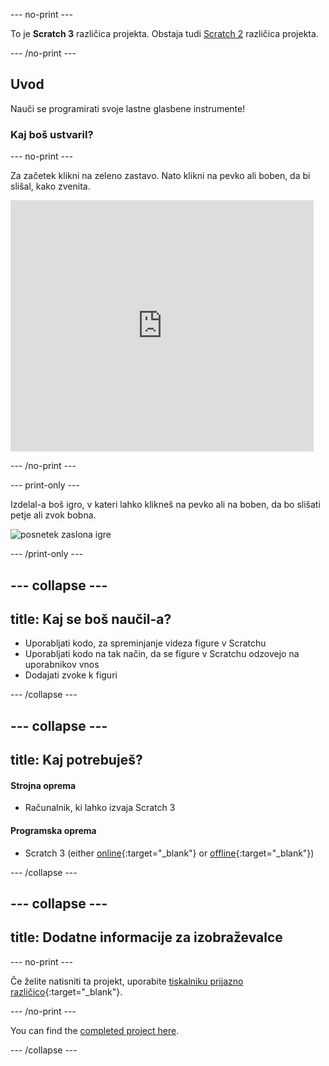 \--- no-print \---

To je **Scratch 3** različica projekta. Obstaja tudi [Scratch 2](https://projects.raspberrypi.org/en/projects/rock-band-scratch2) različica projekta.

\--- /no-print \---

## Uvod

Nauči se programirati svoje lastne glasbene instrumente!

### Kaj boš ustvaril?

\--- no-print \---

Za začetek klikni na zeleno zastavo. Nato klikni na pevko ali boben, da bi slišal, kako zvenita.

<div class="scratch-preview">
  <iframe allowtransparency="true" width="485" height="402" src="https://scratch.mit.edu/projects/embed/276872220/?autostart=false" frameborder="0" scrolling="no"></iframe>
</div>

\--- /no-print \---

\--- print-only \---

Izdelal-a boš igro, v kateri lahko klikneš na pevko ali na boben, da bo slišati petje ali zvok bobna.

![posnetek zaslona igre](images/demo.png)

\--- /print-only \---

## \--- collapse \---

## title: Kaj se boš naučil-a?

+ Uporabljati kodo, za spreminjanje videza figure v Scratchu
+ Uporabljati kodo na tak način, da se figure v Scratchu odzovejo na uporabnikov vnos
+ Dodajati zvoke k figuri

\--- /collapse \---

## \--- collapse \---

## title: Kaj potrebuješ?

#### Strojna oprema

+ Računalnik, ki lahko izvaja Scratch 3

#### Programska oprema

+ Scratch 3 (either [online](https://rpf.io/scratchon){:target="_blank"} or [offline](https://rpf.io/scratchoff){:target="_blank"})

\--- /collapse \---

## \--- collapse \---

## title: Dodatne informacije za izobraževalce

\--- no-print \---

Če želite natisniti ta projekt, uporabite [tiskalniku prijazno različico](https://projects.raspberrypi.org/en/projects/rock-band/print){:target="_blank"}.

\--- /no-print \---

You can find the [completed project here](https://rpf.io/p/en/rock-band-get).

\--- /collapse \---